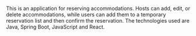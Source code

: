 This is an application for reserving accommodations. Hosts can add, edit, or delete accommodations, while users can add them to a temporary reservation list and then confirm the reservation. The technologies used are Java, Spring Boot, JavaScript and React.
